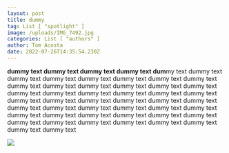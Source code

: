 ```yaml
---
layout: post
title: dummy
tag: List [ "spotlight" ]
image: /uploads/IMG_7492.jpg
categories: List [ "authors" ]
author: Tom Acosta
date: 2022-07-26T14:35:54.230Z
---
```

**dummy text dummy text dummy text dummy text dum**my text dummy text dummy text dummy text dummy text dummy text dummy text dummy text dummy text dummy text dummy text dummy text dummy text dummy text dummy text dummy text dummy text dummy text dummy text dummy text dummy text dummy text dummy text dummy text dummy text dummy text dummy text dummy text dummy text dummy text dummy text dummy text dummy text dummy text dummy text dummy text dummy text dummy text dummy text dummy text dummy text dummy text dummy text dummy text dummy text dummy text 

![](/uploads/IMG_7492.jpg)